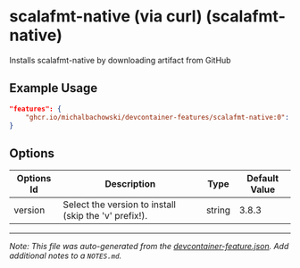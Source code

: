 
# scalafmt-native (via curl) (scalafmt-native)

Installs scalafmt-native by downloading artifact from GitHub

## Example Usage

```json
"features": {
    "ghcr.io/michalbachowski/devcontainer-features/scalafmt-native:0": {}
}
```

## Options

| Options Id | Description | Type | Default Value |
|-----|-----|-----|-----|
| version | Select the version to install (skip the 'v' prefix!). | string | 3.8.3 |



---

_Note: This file was auto-generated from the [devcontainer-feature.json](https://github.com/michalbachowski/devcontainer-features/blob/main/./scalafmt-native/devcontainer-feature.json).  Add additional notes to a `NOTES.md`._
